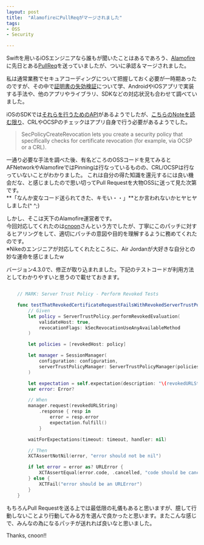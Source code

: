 ```yaml
---
layout: post
title:  "AlamofireにPullReqがマージされました"
tags:
- OSS
- Security

---
```

Swiftを用いるiOSエンジニアなら誰もが聞いたことはあるであろう、[Alamofire][Alamofire]に先日とある[PullReq][PullReq]を送っていましたが、ついに承認＆マージされました。

私は通常業務でセキュアコーディングについて把握しておく必要が一時期あったのですが、その中で[証明書の失効検証][OCSP]について学、AndroidやiOSアプリで実装する手法や、他のアプリやライブラリ、SDKなどの対応状況も合わせて調べていました。

iOSのSDKでは[それらを行うためのAPI][SecurityFramework]があるようでしたが、[こちらのNoteを読む限り][TechnicalNote]、CRLやOCSPのチェックはアプリ自身で行う必要があるようでした。

>SecPolicyCreateRevocation lets you create a security policy that specifically checks for certificate revocation (for example, via OCSP or a CRL).

一通り必要な手法を調べた後、有名どころのOSSコードを見てみるとAFNetworkやAlamofireではPinningは行なっているものの、CRL/OCSPは行なっていないことがわかりました。
これは自分の得た知識を還元するには良い機会だな、と感じましたので思い切ってPull Requestを大物OSSに送って見た次第です。  
**「なんか変なコード送られてきた、キモい・・」**とか言われないかヒヤヒヤしました(^ ^;)

しかし、そこは天下のAlamofire運営者です。  
今回対応してくれたのは[cnoon][cnoon]さんという方でしたが、丁寧にこのパッチに対するヒアリングをして、適切にパッチの意図や目的を理解するように務めてくれたのです。  
※Nikeのエンジニアが対応してくれたところに、Air Jordanが大好きな自分との妙な運命を感じましたw

バージョン4.3.0で、修正が取り込まれました。下記のテストコードが利用方法としてわかりやすいと思うので載せておきます。


```swift:TLSEvaluationTests.swift

    // MARK: Server Trust Policy - Perform Revoked Tests

    func testThatRevokedCertificateRequestFailsWithRevokedServerTrustPolicy() {
        // Given
        let policy = ServerTrustPolicy.performRevokedEvaluation(
            validateHost: true,
            revocationFlags: kSecRevocationUseAnyAvailableMethod
        )

        let policies = [revokedHost: policy]

        let manager = SessionManager(
            configuration: configuration,
            serverTrustPolicyManager: ServerTrustPolicyManager(policies: policies)
        )

        let expectation = self.expectation(description: "\(revokedURLString)")
        var error: Error?

        // When
        manager.request(revokedURLString)
            .response { resp in
                error = resp.error
                expectation.fulfill()
            }

        waitForExpectations(timeout: timeout, handler: nil)

        // Then
        XCTAssertNotNil(error, "error should not be nil")

        if let error = error as? URLError {
            XCTAssertEqual(error.code, .cancelled, "code should be cancelled")
        } else {
            XCTFail("error should be an URLError")
        }
    }

 ```


もちろんPull Requestを送る上では最低限の礼儀もあると思いますが、臆して行動しないことより行動してみる方を選んで良かったと思います。またこんな感じで、みんなの為になるパッチが送れれば良いなと思いました。

Thanks, cnoon!!

[Alamofire]: https://github.com/Alamofire/Alamofire
[PullReq]: https://github.com/Alamofire/Alamofire/pull/1822
[OCSP]: https://ja.wikipedia.org/wiki/Online_Certificate_Status_Protocol
[SecurityFramework]: https://developer.apple.com/reference/security/1400026-secpolicycreaterevocation
[TechnicalNote]: https://developer.apple.com/library/content/technotes/tn2232/_index.html#//apple_ref/doc/uid/DTS40012884-CH1-SECSTRICTER
[cnoon]: https://github.com/cnoon
